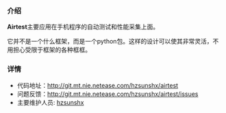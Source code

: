 ### 介绍

**Airtest**主要应用在手机程序的自动测试和性能采集上面。

它并不是一个什么框架，而是一个python包。这样的设计可以使其非常灵活，不用担心受限于框架的各种框框。

### 详情
* 代码地址：<http://git.mt.nie.netease.com/hzsunshx/airtest>
* 问题反馈：<http://git.mt.nie.netease.com/hzsunshx/airtest/issues>
* 主要维护人员: [hzsunshx](mailto:hzsunshx@corp.netease.com)
